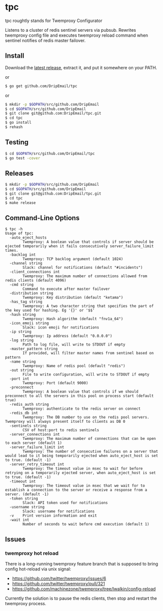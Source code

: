 # tpc

tpc roughtly stands for Twemproxy Configurator

Listens to a cluster of redis sentinel servers via pubsub.
Rewrites twemproxy config file and executes twemproxy reload command when
sentinel notifies of redis master failover.

## Install

Download the [latest release](https://github.com/DripEmail/tpc/releases), extract it,
and put it somewhere on your PATH.

or

```sh
$ go get github.com/DripEmail/tpc
```

or

```sh
$ mkdir -p $GOPATH/src/github.com/DripEmail
$ cd $GOPATH/src/github.com/DripEmail
$ git clone git@github.com:DripEmail/tpc.git
$ cd tpc
$ go install
$ rehash
```

## Testing

```sh
$ cd $GOPATH/src/github.com/DripEmail/tpc
$ go test -cover
```

## Releases

```sh
$ mkdir -p $GOPATH/src/github.com/DripEmail
$ cd $GOPATH/src/github.com/DripEmail
$ git clone git@github.com:DripEmail/tpc.git
$ cd tpc
$ make release
```

## Command-Line Options

```
$ tpc -h
Usage of tpc:
  -auto_eject_hosts
        Twemproxy: A boolean value that controls if server should be ejected temporarily when it fails consecutively server_failure_limit times.
  -backlog int
        Twemproxy: TCP backlog argument (default 1024)
  -channel string
        Slack: channel for notifications (default "#incidents")
  -client_connections int
        Twemproxy: The maximum number of connections allowed from redis clients (default 4096)
  -cmd string
        Command to execute after master failover
  -distribution string
        Twemproxy: Key distribution (default "ketama")
  -has_tag string
        Twemproxy: A two character string that specifies the part of the key used for hashing. Eg '{}' or '$$'
  -hash string
        Twemproxy: Hash algorithm (default "fnv1a_64")
  -icon_emoji string
        Slack: icon emoji for notifications
  -ip string
        Twemproxy: Ip address (default "0.0.0.0")
  -log string
        Path to log file, will write to STDOUT if empty
  -master_pattern string
        If provided, will filter master names from sentinel based on pattern
  -name string
        Twemproxy: Name of redis pool (default "redis")
  -out string
        File to write configuration, will write to STDOUT if empty
  -port int
        Twemproxy: Port (default 9000)
  -preconnect
        Twemproxy: A boolean value that controls if we should preconnect to all the servers in this pool on process start (default true)
  -redis_auth string
        Twemproxy: authenticate to the redis server on connect
  -redis_db int
        Twemproxy: The DB number to use on the redis pool servers. Twemproxy will always present itself to clients as DB 0
  -sentinels string
        CSV of host:port to redis sentinels
  -server_connections int
        Twemproxy: The maximum number of connections that can be open to each server (default 1)
  -server_failure_limit int
        Twemproxy: The number of consecutive failures on a server that would lead to it being temporarily ejected when auto_eject_host is set to true. (default -1)
  -server_retry_timeout int
        Twemproxy: The timeout value in msec to wait for before retrying on a temporarily ejected server, when auto_eject_host is set to true. (default -1)
  -timeout int
        Twemproxy: The timeout value in msec that we wait for to establish a connection to the server or receive a response from a server. (default -1)
  -token string
        Slack: API token used for notifications
  -username string
        Slack: username for notifications
  -v    Print version information and exit
  -wait int
        Number of seconds to wait before cmd execution (default 1)
```

## Issues

### twemproxy hot reload

There is a long-running twemproxy feature branch that is supposed to bring config hot-reload via unix signal:

* https://github.com/twitter/twemproxy/issues/6
* https://github.com/twitter/twemproxy/pull/321
* https://github.com/machinezone/twemproxy/tree/lwalkin/config-reload

Currently the solution is to pause the redis clients, then stop and restart the twemproxy process.
